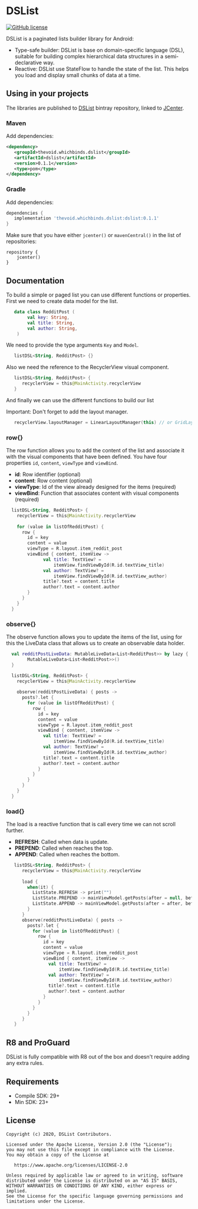 # DSList

 [![GitHub license](https://img.shields.io/badge/license-Apache%20License%202.0-blue.svg?style=flat)](https://www.apache.org/licenses/LICENSE-2.0)

 DSList is a paginated lists builder library for Android:
 * Type-safe builder: DSList is base on domain-specific language (DSL), suitable for building complex hierarchical data structures in a semi-declarative way.
 * Reactive: DSList use StateFlow to handle the state of the list. This helps you load and display small chunks of data at a time.
 
 ## Using in your projects

 The libraries are published to [DSList](https://bintray.com/pedrosr7/DSList/thevoid.whichbinds.dslist) bintray repository,
 linked to [JCenter](https://bintray.com/bintray/jcenter?filterByPkgName=thevoid.whichbinds.dslist).
 
 ### Maven

 Add dependencies:

 ```xml
 <dependency>
 	<groupId>thevoid.whichbinds.dslist</groupId>
 	<artifactId>dslist</artifactId>
 	<version>0.1.1</version>
 	<type>pom</type>
 </dependency>
 ```

 ### Gradle

 Add dependencies:

 ```groovy
 dependencies {
    implementation 'thevoid.whichbinds.dslist:dslist:0.1.1'
 }
 ```

 Make sure that you have either `jcenter()` or `mavenCentral()` in the list of repositories:

 ```
 repository {
     jcenter()
 }
 ```
 
 ## Documentation
 
 To build a simple or paged list you can use different functions or properties.
 First we need to create data model for the list.

 ```kotlin
    data class RedditPost (
         val key: String,
         val title: String,
         val author: String,
     )
  ```

 We need to provide the type arguments `Key` and `Model`.
 
 ```kotlin
    listDSL<String, RedditPost> {}
 ```

 Also we need the reference to the RecyclerView visual component.
 
 ```kotlin
    listDSL<String, RedditPost> {
       recyclerView = this@MainActivity.recyclerView
    }
 ```

 And finally we can use the different functions to build our list
 
 Important: Don't forget to add the layout manager.
 
 ```kotlin
    recyclerView.layoutManager = LinearLayoutManager(this) // or GridLayoutManager(this,2)
 ```

 ### row{}
 
 The row function allows you to add the content of the list and associate it with the visual components that have been defined.
 You have four properties `id`, `content`, `viewType` and `viewBind`.
 
 - **id**: Row identifier (optional)
 - **content**: Row content (optional)
 - **viewType**: Id of the view already designed for the items (required)
 - **viewBind**: Function that associates content with visual components (required)
 
 ```kotlin
   listDSL<String, RedditPost> {
     recyclerView = this@MainActivity.recyclerView
   
     for (value in listOfRedditPost) {
       row {
         id = key
         content = value
         viewType = R.layout.item_reddit_post
         viewBind { content, itemView ->
               val title: TextView? =
                   itemView.findViewById(R.id.textView_title)
               val author: TextView? =
                   itemView.findViewById(R.id.textView_author)
               title?.text = content.title
               author?.text = content.author
         }
       }
     }
   }
   ```

 ### observe{}
 
 The observe function allows you to update the items of the list, 
 using for this the LiveData class that allows us to create an observable data holder.
 
 ```kotlin
   val redditPostLiveData: MutableLiveData<List<RedditPost>> by lazy {
         MutableLiveData<List<RedditPost>>()
   }
  ```
 ```kotlin
   listDSL<String, RedditPost> {
     recyclerView = this@MainActivity.recyclerView
     
     observe(redditPostLiveData) { posts ->
       posts?.let {
         for (value in listOfRedditPost) {
           row {
             id = key
             content = value
             viewType = R.layout.item_reddit_post
             viewBind { content, itemView ->
               val title: TextView? =
                   itemView.findViewById(R.id.textView_title)
               val author: TextView? =
                   itemView.findViewById(R.id.textView_author)
               title?.text = content.title
               author?.text = content.author
             }
           }
         }           
       }
     }
   }
   ```

### load{}
  
The load is a reactive function that is call every time we can not scroll further.
- **REFRESH**: Called when data is update.
- **PREPEND**: Called when reaches the top.
- **APPEND**: Called when reaches the bottom.
  
```kotlin
   listDSL<String, RedditPost> {
      recyclerView = this@MainActivity.recyclerView
      
      load {
        when(it) {
          ListState.REFRESH -> print("")
          ListState.PREPEND -> mainViewModel.getPosts(after = null, before = before)
          ListState.APPEND -> mainViewModel.getPosts(after = after, before = null)
        }
      }
      observe(redditPostLiveData) { posts ->
        posts?.let {
          for (value in listOfRedditPost) {
            row {
              id = key
              content = value
              viewType = R.layout.item_reddit_post
              viewBind { content, itemView ->
                val title: TextView? =
                    itemView.findViewById(R.id.textView_title)
                val author: TextView? =
                    itemView.findViewById(R.id.textView_author)
                title?.text = content.title
                author?.text = content.author
              }
            }
          }           
        }
      }
   }
  ```

 ## R8 and ProGuard

 DSList is fully compatible with R8 out of the box and doesn't require adding any extra rules.
 
 ## Requirements

 * Compile SDK: 29+
 * Min SDK: 23+

## License

    Copyright (c) 2020, DSList Contributors.

    Licensed under the Apache License, Version 2.0 (the "License");
    you may not use this file except in compliance with the License.
    You may obtain a copy of the License at

       https://www.apache.org/licenses/LICENSE-2.0

    Unless required by applicable law or agreed to in writing, software
    distributed under the License is distributed on an "AS IS" BASIS,
    WITHOUT WARRANTIES OR CONDITIONS OF ANY KIND, either express or implied.
    See the License for the specific language governing permissions and
    limitations under the License.
